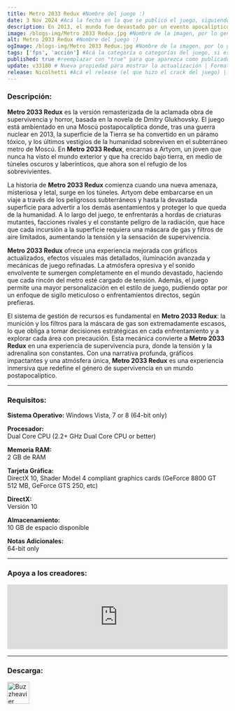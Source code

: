 ```yaml
---
title: Metro 2033 Redux #Nombre del juego :)
date: 3 Nov 2024 #Acá la fecha en la que se publicó el juego, siguiendo este formato: Dia "30", Mes "Oct", Año "2024" = como debe quedar: 30 Oct 2024
description: En 2013, el mundo fue devastado por un evento apocalíptico que aniquiló a casi toda la humanidad y convirtió la superficie de la Tierra en un páramo venenoso. Un puñado de sobrevivientes se refugió en las profundidades del metro de Moscú, y la civilización humana entró en una nueva Edad Oscura. Ahora es el año 2033. #Acá una mini descripción del juego
image: /blogs-img/Metro 2033 Redux.jpg #Nombre de la imagen, por lo general es exactamente el mismo nombre que el juego excluyendo lo ":" (Dos puntos)
alt: Metro 2033 Redux #Nombre del juego :)
ogImage: /blogs-img/Metro 2033 Redux.jpg #Nombre de la imagen, por lo general es exactamente el mismo nombre que el juego excluyendo lo ":" (Dos puntos)
tags: ['fps', 'acción'] #Acá la categoría o categorías del juego, si es más de una se coloca en este formato: ['categoría1', 'categoría2']
published: true #reemplazar con "true" para que aparezca como publicado
update: v33180 # Nueva propiedad para mostrar la actualización | Formato: v1.0.0
release: Nicolhetti #Acá el release (el que hizo el crack del juego) | Formato: Nicolhetti
---
```


<!--En VSCode seleccionando una palabra, por ejemplo: "Metro 2033 Redux" y apretando Ctrl+F2 se seleccionan todas las palabras iguales-->

### Descripción:
**Metro 2033 Redux** es la versión remasterizada de la aclamada obra de supervivencia y horror, basada en la novela de Dmitry Glukhovsky. El juego está ambientado en una Moscú postapocalíptica donde, tras una guerra nuclear en 2013, la superficie de la Tierra se ha convertido en un páramo tóxico, y los últimos vestigios de la humanidad sobreviven en el subterráneo metro de Moscú. En **Metro 2033 Redux**, encarnas a Artyom, un joven que nunca ha visto el mundo exterior y que ha crecido bajo tierra, en medio de túneles oscuros y laberínticos, que ahora son el refugio de los sobrevivientes.

La historia de **Metro 2033 Redux** comienza cuando una nueva amenaza, misteriosa y letal, surge en los túneles. Artyom debe embarcarse en un viaje a través de los peligrosos subterráneos y hasta la devastada superficie para advertir a los demás asentamientos y proteger lo que queda de la humanidad. A lo largo del juego, te enfrentarás a hordas de criaturas mutantes, facciones rivales y el constante peligro de la radiación, que hace que cada incursión a la superficie requiera una máscara de gas y filtros de aire limitados, aumentando la tensión y la sensación de supervivencia.

**Metro 2033 Redux** ofrece una experiencia mejorada con gráficos actualizados, efectos visuales más detallados, iluminación avanzada y mecánicas de juego refinadas. La atmósfera opresiva y el sonido envolvente te sumergen completamente en el mundo devastado, haciendo que cada rincón del metro esté cargado de tensión. Además, el juego permite una mayor personalización en el estilo de juego, pudiendo optar por un enfoque de sigilo meticuloso o enfrentamientos directos, según prefieras. 

El sistema de gestión de recursos es fundamental en **Metro 2033 Redux**: la munición y los filtros para la máscara de gas son extremadamente escasos, lo que obliga a tomar decisiones estratégicas en cada enfrentamiento y a explorar cada área con precaución. Esta mecánica convierte a **Metro 2033 Redux** en una experiencia de supervivencia pura, donde la tensión y la adrenalina son constantes. Con una narrativa profunda, gráficos impactantes y una atmósfera única, **Metro 2033 Redux** es una experiencia inmersiva que redefine el género de supervivencia en un mundo postapocalíptico.

<!--Prompt para Chat-GPT: Hazme una descripción para el juego "Metro 2033 Redux" y cada que menciones "Metro 2033 Redux" ponlo en negrita -->

---

### Requisitos:
**Sistema Operativo:**
Windows Vista, 7 or 8 (64-bit only)

**Procesador:**  
Dual Core CPU (2.2+ GHz Dual Core CPU or better)

**Memoria RAM:**  
2 GB de RAM

**Tarjeta Gráfica:**  
DirectX 10, Shader Model 4 compliant graphics cards (GeForce 8800 GT 512 MB, GeForce GTS 250, etc)

**DirectX:**  
Versión 10

**Almacenamiento:**  
10 GB de espacio disponible

**Notas Adicionales:**  
64-bit only
<!--Si falta o sobra un requisito se quita o se agrega manteniendo el mismo formato-->

---

### Apoya a los creadores:
<iframe src="https://store.steampowered.com/widget/286690/" frameborder="0" style="background-color: transparent; width: 100% !important; aspect-ratio: 646 / 190;"></iframe>

<!--Reemplazar los numeros (AppID) del juego (en este caso 2668510) por el numero (AppID) correspondiente con el juego a publicar-->
<!--El AppID se encuentra en la URL del Juego en Steam-->

---

### Descarga:

[<img src="https://gist.github.com/cxmeel/0dbc95191f239b631c3874f4ccf114e2/raw/download.svg" alt="Buzzheavier" height="50" />](https://buzzheavier.com/f/GX3FA1wf0AA)

<!-- # se debe reemplazar por el link de descarga-->

<!--NOMBRE-DEL-SERVICIO se debe reemplazar por el servicio donde está subido el juego-->
